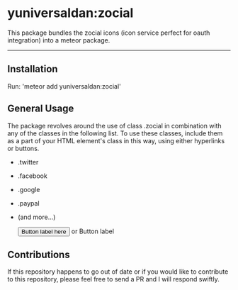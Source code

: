 # yuniversaldan:zocial

This package bundles the zocial icons (icon service perfect for oauth integration) into a meteor
package. 

***
## Installation

Run: 'meteor add yuniversaldan:zocial'

## General Usage

The package revolves around the use of class .zocial in combination with any of the classes in the following
list. To use these classes, include them as a part of your HTML element's class in this way, using
either hyperlinks or buttons.

+ .twitter
+ .facebook
+ .google
+ .paypal
+ (and more...)

	<button class='zocial facebook'>Button label here</button>
or
	<a class="zocial twitter">Button label</a>

## Contributions

If this repository happens to go out of date or if you would like to contribute to this repository, please
feel free to send a PR and I will respond swiftly.
